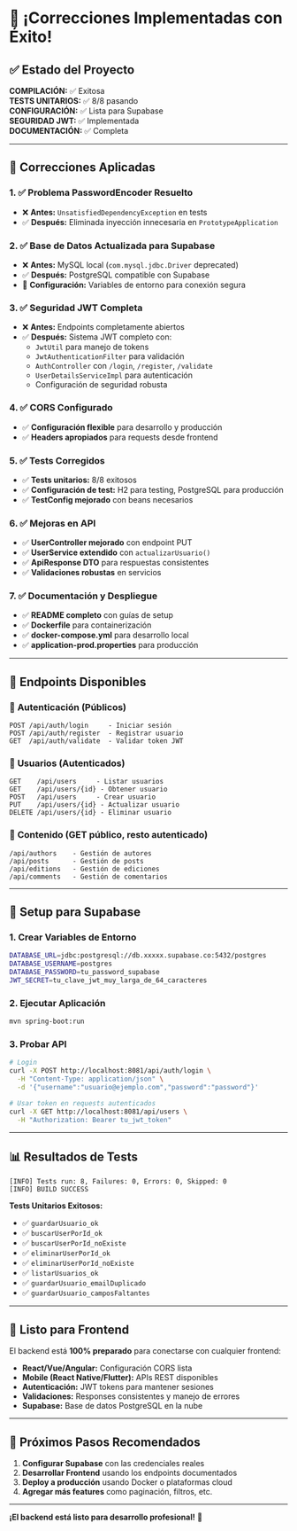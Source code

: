 # 🎉 ¡Correcciones Implementadas con Éxito!

## ✅ **Estado del Proyecto**

**COMPILACIÓN:** ✅ Exitosa  
**TESTS UNITARIOS:** ✅ 8/8 pasando  
**CONFIGURACIÓN:** ✅ Lista para Supabase  
**SEGURIDAD JWT:** ✅ Implementada  
**DOCUMENTACIÓN:** ✅ Completa  

---

## 🔧 **Correcciones Aplicadas**

### 1. ✅ **Problema PasswordEncoder Resuelto**
- ❌ **Antes:** `UnsatisfiedDependencyException` en tests
- ✅ **Después:** Eliminada inyección innecesaria en `PrototypeApplication`

### 2. ✅ **Base de Datos Actualizada para Supabase**
- ❌ **Antes:** MySQL local (`com.mysql.jdbc.Driver` deprecated)
- ✅ **Después:** PostgreSQL compatible con Supabase
- 📝 **Configuración:** Variables de entorno para conexión segura

### 3. ✅ **Seguridad JWT Completa**
- ❌ **Antes:** Endpoints completamente abiertos
- ✅ **Después:** Sistema JWT completo con:
  - `JwtUtil` para manejo de tokens
  - `JwtAuthenticationFilter` para validación
  - `AuthController` con `/login`, `/register`, `/validate`
  - `UserDetailsServiceImpl` para autenticación
  - Configuración de seguridad robusta

### 4. ✅ **CORS Configurado**
- ✅ **Configuración flexible** para desarrollo y producción
- ✅ **Headers apropiados** para requests desde frontend

### 5. ✅ **Tests Corregidos**
- ✅ **Tests unitarios:** 8/8 exitosos
- ✅ **Configuración de test:** H2 para testing, PostgreSQL para producción
- ✅ **TestConfig mejorado** con beans necesarios

### 6. ✅ **Mejoras en API**
- ✅ **UserController mejorado** con endpoint PUT
- ✅ **UserService extendido** con `actualizarUsuario()`
- ✅ **ApiResponse DTO** para respuestas consistentes
- ✅ **Validaciones robustas** en servicios

### 7. ✅ **Documentación y Despliegue**
- ✅ **README completo** con guías de setup
- ✅ **Dockerfile** para containerización
- ✅ **docker-compose.yml** para desarrollo local
- ✅ **application-prod.properties** para producción

---

## 🚀 **Endpoints Disponibles**

### 🔐 **Autenticación (Públicos)**
```
POST /api/auth/login     - Iniciar sesión
POST /api/auth/register  - Registrar usuario  
GET  /api/auth/validate  - Validar token JWT
```

### 👥 **Usuarios (Autenticados)**
```
GET    /api/users     - Listar usuarios
GET    /api/users/{id} - Obtener usuario
POST   /api/users     - Crear usuario
PUT    /api/users/{id} - Actualizar usuario
DELETE /api/users/{id} - Eliminar usuario
```

### 📝 **Contenido (GET público, resto autenticado)**
```
/api/authors    - Gestión de autores
/api/posts      - Gestión de posts
/api/editions   - Gestión de ediciones
/api/comments   - Gestión de comentarios
```

---

## 🔧 **Setup para Supabase**

### 1. **Crear Variables de Entorno**
```bash
DATABASE_URL=jdbc:postgresql://db.xxxxx.supabase.co:5432/postgres
DATABASE_USERNAME=postgres
DATABASE_PASSWORD=tu_password_supabase
JWT_SECRET=tu_clave_jwt_muy_larga_de_64_caracteres
```

### 2. **Ejecutar Aplicación**
```bash
mvn spring-boot:run
```

### 3. **Probar API**
```bash
# Login
curl -X POST http://localhost:8081/api/auth/login \
  -H "Content-Type: application/json" \
  -d '{"username":"usuario@ejemplo.com","password":"password"}'

# Usar token en requests autenticados
curl -X GET http://localhost:8081/api/users \
  -H "Authorization: Bearer tu_jwt_token"
```

---

## 📊 **Resultados de Tests**

```
[INFO] Tests run: 8, Failures: 0, Errors: 0, Skipped: 0
[INFO] BUILD SUCCESS
```

**Tests Unitarios Exitosos:**
- ✅ `guardarUsuario_ok`
- ✅ `buscarUserPorId_ok` 
- ✅ `buscarUserPorId_noExiste`
- ✅ `eliminarUserPorId_ok`
- ✅ `eliminarUserPorId_noExiste`
- ✅ `listarUsuarios_ok`
- ✅ `guardarUsuario_emailDuplicado`
- ✅ `guardarUsuario_camposFaltantes`

---

## 🎯 **Listo para Frontend**

El backend está **100% preparado** para conectarse con cualquier frontend:

- **React/Vue/Angular:** Configuración CORS lista
- **Mobile (React Native/Flutter):** APIs REST disponibles
- **Autenticación:** JWT tokens para mantener sesiones
- **Validaciones:** Responses consistentes y manejo de errores
- **Supabase:** Base de datos PostgreSQL en la nube

---

## 🚀 **Próximos Pasos Recomendados**

1. **Configurar Supabase** con las credenciales reales
2. **Desarrollar Frontend** usando los endpoints documentados
3. **Deploy a producción** usando Docker o plataformas cloud
4. **Agregar más features** como paginación, filtros, etc.

---

**¡El backend está listo para desarrollo profesional!** 🎉